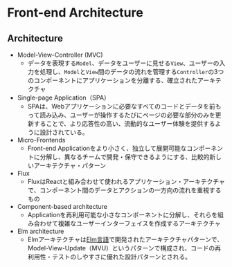 # Front-end Architecture

## Architecture
- Model-View-Controller (MVC)
  - データを表現する`Model`、データをユーザーに見せる`View`、ユーザーの入力を処理し、`Model`と`View`間のデータの流れを管理する`Controller`の3つのコンポーネントにアプリケーションを分離する、確立されたアーキテクチャ
- Single-page Application（SPA）
  - SPAは、Webアプリケーションに必要なすべてのコードとデータを前もって読み込み、ユーザーが操作するたびにページの必要な部分のみを更新することで、より応答性の高い、流動的なユーザー体験を提供するように設計されている。
- Micro-Frontends
  - Front-end Applicationをより小さく、独立して展開可能なコンポーネントに分解し、異なるチームで開発・保守できるようにする、比較的新しいアーキテクチャ・パターン
- Flux
  - FluxはReactと組み合わせて使われるアプリケーション・アーキテクチャで、コンポーネント間のデータとアクションの一方向の流れを重視するもの
- Component-based architecture
  - Applicationを再利用可能な小さなコンポーネントに分解し、それらを組み合わせて複雑なユーザーインターフェイスを作成するアーキテクチャ
- Elm architecture
  - Elmアーキテクチャは[Elm言語](https://elm-lang.org/)で開発されたアーキテクチャパターンで、Model-View-Update（MVU）というパターンで構成され、コードの再利用性・テストのしやすさに優れた設計パターンとされる。

